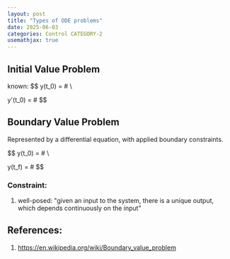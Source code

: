 ```yaml
---
layout: post
title: "Types of ODE problems"
date: 2025-06-03
categories: Control CATEGORY-2
usemathjax: true
---
```




## Initial Value Problem

known:
$$
y(t_0) = \# \\

y'(t_0) = \#
$$


## Boundary Value Problem
Represented by a differential equation, with applied boundary constraints.

$$
y(t_0) = \# \\

y(t_f) = \#
$$

### Constraint:
1. well-posed: "given an input to the system, there is a unique output, which depends continuously on the input"

## References:
1. https://en.wikipedia.org/wiki/Boundary_value_problem